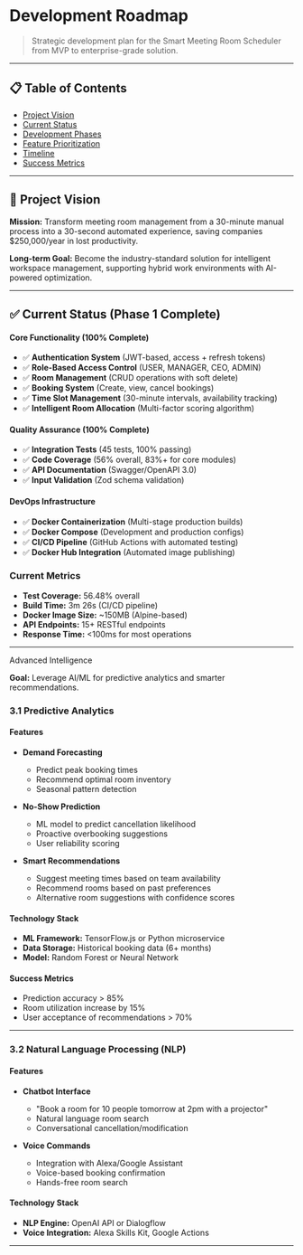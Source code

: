 #  Development Roadmap

> Strategic development plan for the Smart Meeting Room Scheduler from MVP to enterprise-grade solution.

---

## 📋 Table of Contents

- [Project Vision](#-project-vision)
- [Current Status](#-current-status)
- [Development Phases](#-development-phases)
- [Feature Prioritization](#-feature-prioritization)
- [Timeline](#-timeline)
- [Success Metrics](#-success-metrics)

---

## 🎯 Project Vision

**Mission:** Transform meeting room management from a 30-minute manual process into a 30-second automated experience, saving companies $250,000/year in lost productivity.

**Long-term Goal:** Become the industry-standard solution for intelligent workspace management, supporting hybrid work environments with AI-powered optimization.

---

## ✅ Current Status (Phase 1 Complete)

#### Core Functionality (100% Complete)
- ✅ **Authentication System** (JWT-based, access + refresh tokens)
- ✅ **Role-Based Access Control** (USER, MANAGER, CEO, ADMIN)
- ✅ **Room Management** (CRUD operations with soft delete)
- ✅ **Booking System** (Create, view, cancel bookings)
- ✅ **Time Slot Management** (30-minute intervals, availability tracking)
- ✅ **Intelligent Room Allocation** (Multi-factor scoring algorithm)

#### Quality Assurance (100% Complete)
- ✅ **Integration Tests** (45 tests, 100% passing)
- ✅ **Code Coverage** (56% overall, 83%+ for core modules)
- ✅ **API Documentation** (Swagger/OpenAPI 3.0)
- ✅ **Input Validation** (Zod schema validation)

#### DevOps Infrastructure 
- ✅ **Docker Containerization** (Multi-stage production builds)
- ✅ **Docker Compose** (Development and production configs)
- ✅ **CI/CD Pipeline** (GitHub Actions with automated testing)
- ✅ **Docker Hub Integration** (Automated image publishing)


### Current Metrics
- **Test Coverage:** 56.48% overall
- **Build Time:** 3m 26s (CI/CD pipeline)
- **Docker Image Size:** ~150MB (Alpine-based)
- **API Endpoints:** 15+ RESTful endpoints
- **Response Time:** <100ms for most operations
---



 Advanced Intelligence 

**Goal:** Leverage AI/ML for predictive analytics and smarter recommendations.

### 3.1 Predictive Analytics

#### Features
- **Demand Forecasting**
  - Predict peak booking times
  - Recommend optimal room inventory
  - Seasonal pattern detection

- **No-Show Prediction**
  - ML model to predict cancellation likelihood
  - Proactive overbooking suggestions
  - User reliability scoring

- **Smart Recommendations**
  - Suggest meeting times based on team availability
  - Recommend rooms based on past preferences
  - Alternative room suggestions with confidence scores

#### Technology Stack
- **ML Framework:** TensorFlow.js or Python microservice
- **Data Storage:** Historical booking data (6+ months)
- **Model:** Random Forest or Neural Network

#### Success Metrics
- Prediction accuracy > 85%
- Room utilization increase by 15%
- User acceptance of recommendations > 70%

---

### 3.2 Natural Language Processing (NLP)

#### Features
- **Chatbot Interface**
  - "Book a room for 10 people tomorrow at 2pm with a projector"
  - Natural language room search
  - Conversational cancellation/modification

- **Voice Commands**
  - Integration with Alexa/Google Assistant
  - Voice-based booking confirmation
  - Hands-free room search

#### Technology Stack
- **NLP Engine:** OpenAI API or Dialogflow
- **Voice Integration:** Alexa Skills Kit, Google Actions


---
